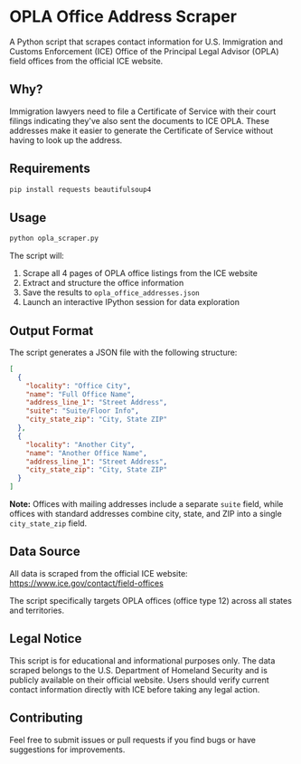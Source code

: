 # OPLA Office Address Scraper

A Python script that scrapes contact information for U.S. Immigration and Customs Enforcement (ICE) Office of the Principal Legal Advisor (OPLA) field offices from the official ICE website.

## Why?
Immigration lawyers need to file a Certificate of Service with their court filings indicating they've also sent the documents to ICE OPLA. These addresses make it easier to generate the Certificate of Service without having to look up the address.


## Requirements

```bash
pip install requests beautifulsoup4
```

## Usage

```bash
python opla_scraper.py
```

The script will:
1. Scrape all 4 pages of OPLA office listings from the ICE website
2. Extract and structure the office information
3. Save the results to `opla_office_addresses.json`
4. Launch an interactive IPython session for data exploration

## Output Format

The script generates a JSON file with the following structure:

```json
[
  {
    "locality": "Office City",
    "name": "Full Office Name", 
    "address_line_1": "Street Address",
    "suite": "Suite/Floor Info",
    "city_state_zip": "City, State ZIP"
  },
  {
    "locality": "Another City",
    "name": "Another Office Name",
    "address_line_1": "Street Address", 
    "city_state_zip": "City, State ZIP"
  }
]
```

**Note:** Offices with mailing addresses include a separate `suite` field, while offices with standard addresses combine city, state, and ZIP into a single `city_state_zip` field.

## Data Source

All data is scraped from the official ICE website: https://www.ice.gov/contact/field-offices

The script specifically targets OPLA offices (office type 12) across all states and territories.

## Legal Notice

This script is for educational and informational purposes only. The data scraped belongs to the U.S. Department of Homeland Security and is publicly available on their official website. Users should verify current contact information directly with ICE before taking any legal action.

## Contributing

Feel free to submit issues or pull requests if you find bugs or have suggestions for improvements.
